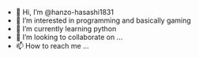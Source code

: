 - 👋 Hi, I’m @hanzo-hasashi1831
- 👀 I’m interested in programming and basically gaming 
- 🌱 I’m currently learning python
- 💞️ I’m looking to collaborate on ...
- 📫 How to reach me ...

<!---
hanzo-hasashi1831/hanzo-hasashi1831 is a ✨ special ✨ repository because its `README.md` (this file) appears on your GitHub profile.
You can click the Preview link to take a look at your changes.
--->
